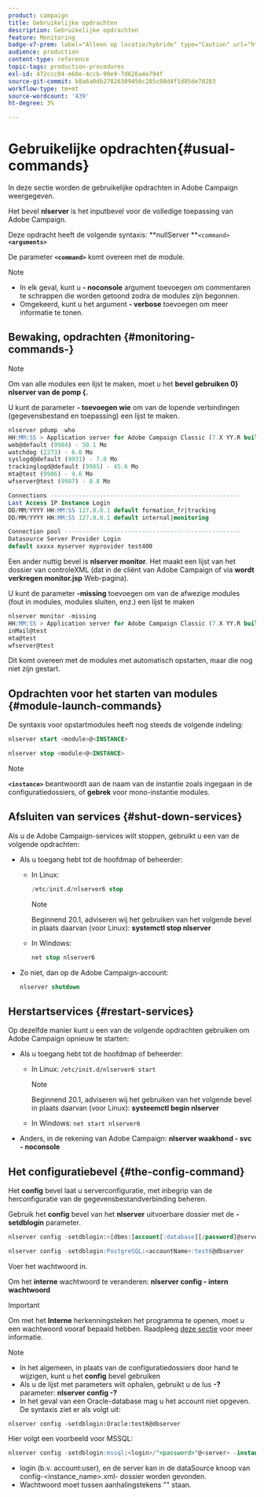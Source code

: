 ```yaml
---
product: campaign
title: Gebruikelijke opdrachten
description: Gebruikelijke opdrachten
feature: Monitoring
badge-v7-prem: label="Alleen op locatie/hybride" type="Caution" url="https://experienceleague.adobe.com/docs/campaign-classic/using/installing-campaign-classic/architecture-and-hosting-models/hosting-models-lp/hosting-models.html?lang=nl" tooltip="Alleen van toepassing op on-premise en hybride implementaties"
audience: production
content-type: reference
topic-tags: production-procedures
exl-id: 472ccc04-e68e-4ccb-90e9-7d626a4e794f
source-git-commit: b8a6a0db27826309456c285c08d4f1d85de70283
workflow-type: tm+mt
source-wordcount: '439'
ht-degree: 3%

---
```


# Gebruikelijke opdrachten{#usual-commands}



In deze sectie worden de gebruikelijke opdrachten in Adobe Campaign weergegeven.

Het bevel **nlserver** is het inputbevel voor de volledige toepassing van Adobe Campaign.

Deze opdracht heeft de volgende syntaxis: **nullServer **`<command>`****`<arguments>`****

De parameter **`<command>`** komt overeen met de module.

>[!NOTE]
>
>* In elk geval, kunt u **- noconsole** argument toevoegen om commentaren te schrappen die worden getoond zodra de modules zijn begonnen.
>* Omgekeerd, kunt u het argument **- verbose** toevoegen om meer informatie te tonen.
>

## Bewaking, opdrachten {#monitoring-commands-}

>[!NOTE]
>
>Om van alle modules een lijst te maken, moet u het **bevel gebruiken 0} nlserver van de pomp {.**

U kunt de parameter **- toevoegen wie** om van de lopende verbindingen (gegevensbestand en toepassing) een lijst te maken.

```sql
nlserver pdump -who
HH:MM:SS > Application server for Adobe Campaign Classic (7.X YY.R build XXX@SHA1) of DD/MM/YYYY
web@default (9984) - 50.1 Mo
watchdog (2273) - 6.6 Mo
syslogd@default (9931) - 7.0 Mo
trackinglogd@default (9985) - 45.6 Mo
mta@test (9986) - 9.6 Mo
wfserver@test (9987) - 8.8 Mo

Connections ------------------------------------------------------
Last Access IP Instance Login 
DD/MM/YYYY HH:MM:SS 127.0.0.1 default formation_fr|tracking
DD/MM/YYYY HH:MM:SS 127.0.0.1 default internal|monitoring

Connection pool --------------------------------------------------
Datasource Server Provider Login 
default xxxxx myserver myprovider test400
```

Een ander nuttig bevel is **nlserver monitor**. Het maakt een lijst van het dossier van controleXML (dat in de cliënt van Adobe Campaign of via **wordt verkregen monitor.jsp** Web-pagina).

U kunt de parameter **-missing** toevoegen om van de afwezige modules (fout in modules, modules sluiten, enz.) een lijst te maken

```sql
nlserver monitor -missing
HH:MM:SS > Application server for Adobe Campaign Classic (7.X YY.R build XXX@SHA1) of DD/MM/YYYY
inMail@test
mta@test
wfserver@test
```

Dit komt overeen met de modules met automatisch opstarten, maar die nog niet zijn gestart.

## Opdrachten voor het starten van modules {#module-launch-commands}

De syntaxis voor opstartmodules heeft nog steeds de volgende indeling:

```sql
nlserver start <module>@<INSTANCE>
```

```sql
nlserver stop <module>@<INSTANCE>
```

>[!NOTE]
>
>**`<instance>`** beantwoordt aan de naam van de instantie zoals ingegaan in de configuratiedossiers, of **gebrek** voor mono-instantie modules.

## Afsluiten van services {#shut-down-services}

Als u de Adobe Campaign-services wilt stoppen, gebruikt u een van de volgende opdrachten:

* Als u toegang hebt tot de hoofdmap of beheerder:

   * In Linux:

     ```sql
     /etc/init.d/nlserver6 stop
     ```

     >[!NOTE]
     >
     >Beginnend 20.1, adviseren wij het gebruiken van het volgende bevel in plaats daarvan (voor Linux): **systemctl stop nlserver**

   * In Windows:

     ```sql
     net stop nlserver6
     ```

* Zo niet, dan op de Adobe Campaign-account:

  ```sql
  nlserver shutdown 
  ```

## Herstartservices {#restart-services}

Op dezelfde manier kunt u een van de volgende opdrachten gebruiken om Adobe Campaign opnieuw te starten:

* Als u toegang hebt tot de hoofdmap of beheerder:

   * In Linux: `/etc/init.d/nlserver6 start`

     >[!NOTE]
     >
     >Beginnend 20.1, adviseren wij het gebruiken van het volgende bevel in plaats daarvan (voor Linux): **systeemctl begin nlserver**

   * In Windows: `net start nlserver6`

* Anders, in de rekening van Adobe Campaign: **nlserver waakhond - svc - noconsole**

## Het configuratiebevel {#the-config-command}

Het **config** bevel laat u serverconfiguratie, met inbegrip van de herconfiguratie van de gegevensbestandverbinding beheren.

Gebruik het **config** bevel van het **nlserver** uitvoerbare dossier met de **-setdblogin** parameter.

```sql
nlserver config -setdblogin:<[dbms:]account[:database][/password]@server>
```

```sql
nlserver config -setdblogin:PostgreSQL:<accountName>:test6@dbserver
```

Voer het wachtwoord in.

Om het **interne** wachtwoord te veranderen: **nlserver config - intern wachtwoord**

>[!IMPORTANT]
>
>Om met het **Interne** herkenningsteken het programma te openen, moet u een wachtwoord vooraf bepaald hebben. Raadpleeg [deze sectie](../../installation/using/configuring-campaign-server.md#internal-identifier) voor meer informatie.

>[!NOTE]
>
>* In het algemeen, in plaats van de configuratiedossiers door hand te wijzigen, kunt u het **config** bevel gebruiken
>* Als u de lijst met parameters wilt ophalen, gebruikt u de lus **-?** parameter: **nlserver config -?**
>* In het geval van een Oracle-database mag u het account niet opgeven. De syntaxis ziet er als volgt uit:
>
>  `nlserver config -setdblogin:Oracle:test6@dbserver`
>

Hier volgt een voorbeeld voor MSSQL:

```sql
nlserver config -setdblogin:mssql:<login>/"<password>"@<server> -instance:<instance_name> 
```

* login (b.v. account:user), en de server kan in de dataSource knoop van config-&lt;instance_name>.xml- dossier worden gevonden.
* Wachtwoord moet tussen aanhalingstekens &quot;&quot; staan.


